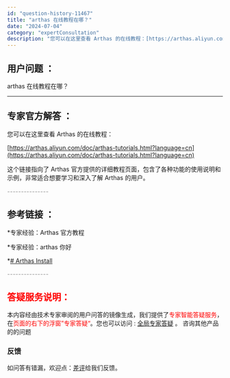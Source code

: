 ```yaml
---
id: "question-history-11467"
title: "arthas 在线教程在哪？"
date: "2024-07-04"
category: "expertConsultation"
description: "您可以在这里查看 Arthas 的在线教程：[https://arthas.aliyun.com/doc/arthas-tutorials.html?language=cn](https://arthas.aliyun.com/doc/arthas-tutorials.html?language=c"
---
```


## 用户问题 ：

arthas 在线教程在哪？

---

## 专家官方解答 ：

您可以在这里查看 Arthas 的在线教程：

[https://arthas.aliyun.com/doc/arthas-tutorials.html?language=cn](https://arthas.aliyun.com/doc/arthas-tutorials.html?language=cn)

这个链接指向了 Arthas 官方提供的详细教程页面，包含了各种功能的使用说明和示例，非常适合想要学习和深入了解 Arthas 的用户。

<font color="#949494">---------------</font>

## 参考链接 ：

\*专家经验：Arthas 官方教程

\*专家经验：arthas 你好

\*[# Arthas Install](https://github.com/alibaba/arthas/tree/master/site/docs/doc/install-detail.md)

<font color="#949494">---------------</font>

## <font color="#FF0000">答疑服务说明：</font>

本内容经由技术专家审阅的用户问答的镜像生成，我们提供了<font color="#FF0000">专家智能答疑服务</font>，在<font color="#FF0000">页面的右下的浮窗”专家答疑“</font>。您也可以访问 : [全局专家答疑](https://answer.opensource.alibaba.com/docs/intro) 。 咨询其他产品的的问题

### 反馈

如问答有错漏，欢迎点：[差评](https://ai.nacos.io/user/feedbackByEnhancerGradePOJOID?enhancerGradePOJOId=16050)给我们反馈。
